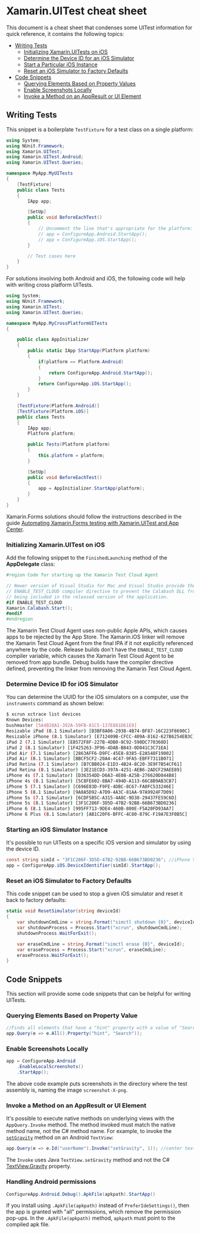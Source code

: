 # Xamarin.UITest cheat sheet

This document is a cheat sheet that condenses some UITest information for quick reference, it contains the following topics:

- [Writing Tests](#writing-tests)
  - [Initializing Xamarin.UITests on iOS](#initializing-xamarinuitest-on-ios)
  - [Determine the Device ID for an iOS Simulator](#determine-device-id-for-ios-simulator)
  - [Start a Particular iOS Instance](#starting-an-ios-simulator-instance)
  - [Reset an iOS Simulator to Factory Defaults](#reset-an-ios-simulator-to-factory-defaults)
- [Code Snippets](#code-snippets)
  - [Querying Elements Based on Property Values](#querying-elements-based-on-property-value)
  - [Enable Screenshots Locally](#enable-screenshots-locally)
  - [Invoke a Method on an AppResult or UI Element](#invoke-a-method-on-an-appresult-or-ui-element)

## Writing Tests

This snippet is a boilerplate `TestFixture` for a test class on a single platform:

```csharp
using System;
using NUnit.Framework;
using Xamarin.UITest;
using Xamarin.UITest.Android;
using Xamarin.UITest.Queries;

namespace MyApp.MyUITests
{
    [TestFixture]
    public class Tests
    {
        IApp app;

        [SetUp]
        public void BeforeEachTest()
        {
            // Uncomment the line that's appropriate for the platform:
            // app = ConfigureApp.Android.StartApp();
            // app = ConfigureApp.iOS.StartApp();
        }

        // Test cases here
    }
}
```

For solutions involving both Android and iOS, the following code will help with writing cross platform UITests.

```csharp
using System;
using NUnit.Framework;
using Xamarin.UITest;
using Xamarin.UITest.Queries;

namespace MyApp.MyCrossPlatformUITests
{

    public class AppInitializer
    {
        public static IApp StartApp(Platform platform)
        {
            if(platform == Platform.Android)
            {
                return ConfigureApp.Android.StartApp();
            }
            return ConfigureApp.iOS.StartApp();
        }
    }

    [TestFixture(Platform.Android)]
    [TestFixture(Platform.iOS)]
    public class Tests
    {
        IApp app;
        Platform platform;

        public Tests(Platform platform)
        {
            this.platform = platform;
        }

        [SetUp]
        public void BeforeEachTest()
        {
            app = AppInitializer.StartApp(platform);
        }
    }
}
```

Xamarin.Forms solutions should follow the instructions described in the guide [Automating Xamarin.Forms testing with Xamarin.UITest and App Center](./xamarin-forms.md).

### Initializing Xamarin.UITest on iOS

Add the following snippet to the `FinishedLaunching` method of the **AppDelegate** class:

```csharp
#region Code for starting up the Xamarin Test Cloud Agent

// Newer version of Visual Studio for Mac and Visual Studio provide the
// ENABLE_TEST_CLOUD compiler directive to prevent the Calabash DLL from
// being included in the released version of the application.
#if ENABLE_TEST_CLOUD
Xamarin.Calabash.Start();
#endif
#endregion
```

The Xamarin Test Cloud Agent uses non-public Apple APIs, which causes apps to be rejected by the App Store. The Xamarin.iOS linker will remove the Xamarin Test Cloud Agent from the final IPA if it not explicitly referenced anywhere by the code. Release builds don't have the `ENABLE_TEST_CLOUD` compiler variable, which causes the Xamarin Test Cloud Agent to be removed from app bundle. Debug builds have the compiler directive defined, preventing the linker from removing the Xamarin Test Cloud Agent.

### Determine Device ID for iOS Simulator

You can determine the UUID for the iOS simulators on a computer, use the `instruments` command as shown below:

```bash
$ xcrun xctrace list devices
Known Devices:
bushmaster [5A4B28A1-392A-59FB-81C5-137E881D61E9]
Resizable iPad (8.1 Simulator) [B3BF8A06-2938-4B74-BF87-16C223F8690C]
Resizable iPhone (8.1 Simulator) [E712409B-CFCC-409A-8162-627B6254EB3C]
iPad 2 (7.1 Simulator) [E8572F8F-227B-4DB0-8C92-590DC770360D]
iPad 2 (8.1 Simulator) [1F425263-3F96-4DAB-B843-0D041C3C71EA]
iPad Air (7.1 Simulator) [2863AFF6-D9FC-45E8-8385-E2A548F19002]
iPad Air (8.1 Simulator) [BBCF5CF2-20A4-4C47-9FA5-EBFF7311B071]
iPad Retina (7.1 Simulator) [B7CBB024-E1D3-4B24-8C20-3E9F7B54CF61]
iPad Retina (8.1 Simulator) [3E21ECD3-397A-4251-AEB6-2ADCF29AEE89]
iPhone 4s (7.1 Simulator) [D36354DD-D6A3-4E08-A25B-276620D844B8]
iPhone 4s (8.1 Simulator) [5C8FE602-8BA7-494D-A113-66C8B9AB3CB7]
iPhone 5 (7.1 Simulator) [C696E83D-F9FE-4DBC-8C67-FA0FC533246E]
iPhone 5 (8.1 Simulator) [9A8A5D92-A7D9-4A3C-81AA-97A9924F7D09]
iPhone 5s (7.1 Simulator) [6CDF5B5C-A315-4A8C-9D38-29437FE59C6D]
iPhone 5s (8.1 Simulator) [3F1C286F-3D5D-47B2-92B8-66B673BD0236]
iPhone 6 (8.1 Simulator) [995FF713-9DE4-460B-800E-F5A20FD93AA7]
iPhone 6 Plus (8.1 Simulator) [AB1C20F6-BFFC-4C80-879C-F19A7E3F0B5C]
```

### Starting an iOS Simulator Instance

It's possible to run UITests on a specific iOS version and simulator by using the device ID.

```csharp
const string simId = "3F1C286F-3D5D-47B2-92B8-66B673BD0236"; //iPhone 5s (8.1 Simulator)
app = ConfigureApp.iOS.DeviceIdentifier(simId).StartApp();
```

### Reset an iOS Simulator to Factory Defaults

This code snippet can be used to stop a given iOS simulator and reset it back to factory defaults:

```csharp
static void ResetSimulator(string deviceId)
{
    var shutdownCmdLine = string.Format("simctl shutdown {0}", deviceId);
    var shutdownProcess = Process.Start("xcrun", shutdownCmdLine);
    shutdownProcess.WaitForExit();

    var eraseCmdLine = string.Format("simctl erase {0}", deviceId);
    var eraseProcess = Process.Start("xcrun", eraseCmdLine);
    eraseProcess.WaitForExit();
}
```

## Code Snippets

This section will provide some code snippets that can be helpful for writing UITests.

### Querying Elements Based on Property Value

```csharp
//Finds all elements that have a "hint" property with a value of "Search"
app.Query(e => e.All().Property("hint", "Search"));
```

### Enable Screenshots Locally

```csharp
app = ConfigureApp.Android
    .EnableLocalScreenshots()
    .StartApp();
```

The above code example puts screenshots in the directory where the test assembly is, naming the image `screenshot-X-png`.

### Invoke a Method on an AppResult or UI Element

It's possible to execute native methods on underlying views with the `AppQuery.Invoke` method. The method invoked must match the native method name, not the C# method name. For example, to invoke the [`setGravity`](<https://developer.android.com/reference/android/widget/TextView.html#setGravity(int)>) method on an Android `TextView`:

```csharp
app.Query(e => e.Id("userName").Invoke("setGravity", 1)); //center text
```

The `Invoke` uses Java `TextView.setGravity` method and not the C# [TextView.Gravity](/dotnet/api/Android.Widget.TextView.Gravity) property.

### Handling Android permissions

```csharp
ConfigureApp.Android.Debug().ApkFile(apkpath).StartApp()
```

If you install using `.ApkFile(apkpath)` instead of `PreferIdeSettings()`, then the app is granted with "all" permissions, which remove the permission pop-ups. In the `.ApkFile(apkpath)` method, `apkpath` must point to the compiled apk file.
